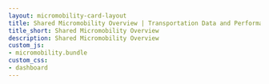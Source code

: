 ```yaml
---
layout: micromobility-card-layout
title: Shared Micromobility Overview | Transportation Data and Performance Hub
title_short: Shared Micromobility Overview
description: Shared Micromobility Overview
custom_js:
- micromobility.bundle
custom_css:
- dashboard
---
```

